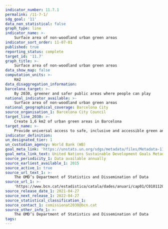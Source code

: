 ```yaml
---
indicator_number: 11.7.1
permalink: /11-7-1/
sdg_goal: '11'
data_non_statistical: false
graph_type: line
indicator_name: >-
    Surface area of non-woodland urban green areas
indicator_sort_order: 11-07-01
published: true
reporting_status: complete
target_id: '11.7'
graph_title: >-
    Surface area of non-woodland urban green areas
data_show_map: false
computation_units: >-
    Km2
data_disaggregation_information: 
barcelona_target: >-
    By 2030, greener and safer public areas where people can play
national_indicator_available: >-
    Surface area of non-woodland urban green areas
national_geographical_coverage: Barcelona City
source_organisation_1: Barcelona City Council
target_line_2030: >-
    Create 1,6 km2 of urban green areas in Barcelona
target_name: >-
    Provide universal access to safe, inclusive and accessible green and public spaces, in particular for women and children, older people and persons with disabilities
indicator_definition:
un_designated_tier: 1
un_custodian_agency: World Bank (WB)
goal_meta_link: 'https://unstats.un.org/sdgs/metadata/files/Metadata-11-07-01.pdf'
goal_meta_link_text: United Nations Sustainable Development Goals Metadata (pdf 894kB)
source_periodicity_1: Data available annually
source_earliest_available_1: 2015
source_active_1: true
source_url_text_1: >-
    The OMD’s Department of Statistics and Dissemination of Data 
source_url_1: >-
    'https://www.bcn.cat/estadistica/catala/dades/anuari/cap01/C0101120.htm'
source_release_date_1: 2021-04-27
source_next_release_1: 2022-04-27
source_statistical_classification_1: 
source_contact_1: comissionat2030@bcn.cat
source_other_info_1: >-
    The OMD’s Department of Statistics and Dissemination of Data 
tags:
---
```

